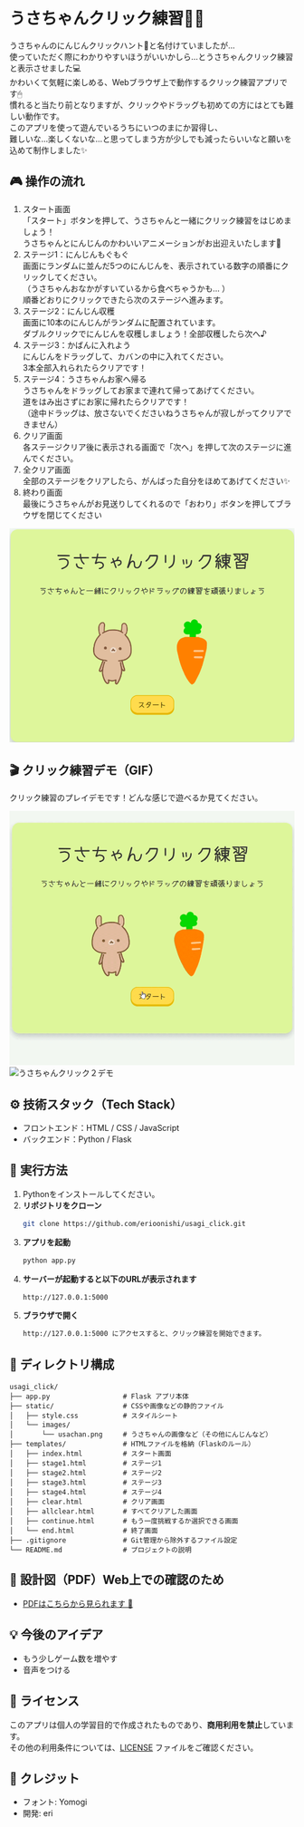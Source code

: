 # うさちゃんクリック練習🐰🥕

うさちゃんのにんじんクリックハント🥕と名付けていましたが…  
使っていただく際にわかりやすいほうがいいかしら…とうさちゃんクリック練習と表示させました💻  
かわいくて気軽に楽しめる、Webブラウザ上で動作するクリック練習アプリです🖱  
慣れると当たり前となりますが、クリックやドラッグも初めての方にはとても難しい動作です。  
このアプリを使って遊んでいるうちにいつのまにか習得し、  
難しいな…楽しくないな…と思ってしまう方が少しでも減ったらいいなと願いを込めて制作しました✨  

## 🎮 操作の流れ

1. スタート画面  
「スタート」ボタンを押して、うさちゃんと一緒にクリック練習をはじめましょう！  
うさちゃんとにんじんのかわいいアニメーションがお出迎えいたします🐰  
2. ステージ1：にんじんもぐもぐ  
画面にランダムに並んだ5つのにんじんを、表示されている数字の順番にクリックしてください。  
（うさちゃんおなかがすいているから食べちゃうかも… ）  
順番どおりにクリックできたら次のステージへ進みます。  
3. ステージ2：にんじん収穫  
画面に10本のにんじんがランダムに配置されています。  
ダブルクリックでにんじんを収穫しましょう！全部収穫したら次へ♪  
4. ステージ3：かばんに入れよう  
にんじんをドラッグして、カバンの中に入れてください。  
3本全部入れられたらクリアです！  
5. ステージ4：うさちゃんお家へ帰る  
うさちゃんをドラッグしてお家まで連れて帰ってあげてください。  
道をはみ出さずにお家に帰れたらクリアです！  
（途中ドラッグは、放さないでくださいねうさちゃんが寂しがってクリアできません）  
6. クリア画面  
各ステージクリア後に表示される画面で「次へ」を押して次のステージに進んでください。  
7. 全クリア画面  
全部のステージをクリアしたら、がんばった自分をほめてあげてください✨  
8. 終わり画面  
最後にうさちゃんがお見送りしてくれるので「おわり」ボタンを押してブラウザを閉じてください  

![screenshot](static/images/usachanscreen.png)  

## 🎬 クリック練習デモ（GIF）

クリック練習のプレイデモです！どんな感じで遊べるか見てください。  

![うさちゃんクリック１デモ](static/images/usachandouga1.gif)
![うさちゃんクリック２デモ](static/images/usachandouga2.gif)

## ⚙️ 技術スタック（Tech Stack）

- フロントエンド：HTML / CSS / JavaScript
- バックエンド：Python / Flask

## 🚀 実行方法

1. Pythonをインストールしてください。  
2. **リポジトリをクローン**
   ```bash
   git clone https://github.com/erioonishi/usagi_click.git
3. **アプリを起動**
   ```bash
   python app.py
4. **サーバーが起動すると以下のURLが表示されます**
   ```bash
   http://127.0.0.1:5000
5. **ブラウザで開く**
   ```bash
   http://127.0.0.1:5000 にアクセスすると、クリック練習を開始できます。

## 📂 ディレクトリ構成

```plaintext
usagi_click/
├── app.py                  # Flask アプリ本体
├── static/                 # CSSや画像などの静的ファイル
│   ├── style.css           # スタイルシート
│   └── images/
│       └── usachan.png     # うさちゃんの画像など（その他にんじんなど）
├── templates/              # HTMLファイルを格納（Flaskのルール）
│   ├── index.html          # スタート画面
│   ├── stage1.html         # ステージ1
│   ├── stage2.html         # ステージ2
│   ├── stage3.html         # ステージ3
│   ├── stage4.html         # ステージ4
│   ├── clear.html          # クリア画面
│   ├── allclear.html       # すべてクリアした画面
│   ├── continue.html       # もう一度挑戦するか選択できる画面
│   └── end.html            # 終了画面
├── .gitignore              # Git管理から除外するファイル設定
└── README.md               # プロジェクトの説明
```

## 📂 設計図（PDF）Web上での確認のため

- [PDFはこちらから見られます 📄](static/images/準備中です.pdf)

## 💡 今後のアイデア

- もう少しゲーム数を増やす
- 音声をつける

## 🥺 ライセンス

このアプリは個人の学習目的で作成されたものであり、**商用利用を禁止**しています。  
その他の利用条件については、[LICENSE](./LICENSE) ファイルをご確認ください。  

## 🙌 クレジット

- フォント: Yomogi
- 開発: eri





